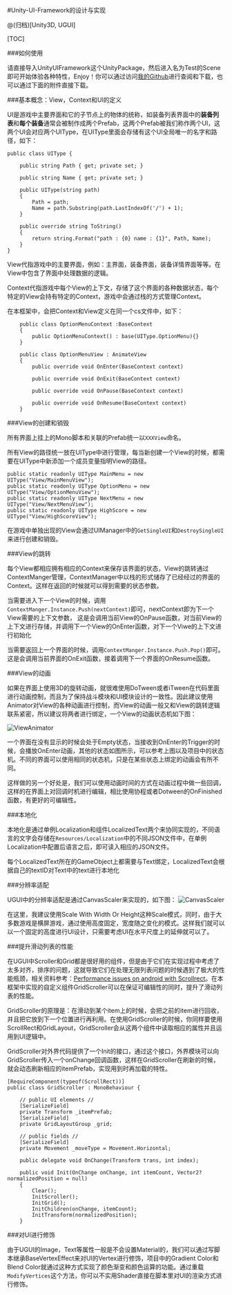 #Unity-UI-Framework的设计与实现

@(归档)[Unity3D, UGUI]

[TOC]

###如何使用

请直接导入UnityUIFramework这个UnityPackage，然后进入名为Test的Scene即可开始体验各种特性，Enjoy！你可以通过访问[我的Github](https://github.com/MrNerverDie/Unity-UI-Framework)进行查阅和下载，也可以通过下面的附件直接下载。

###基本概念：View，Context和UI的定义

UI是游戏中主要界面和它的子节点上的物体的统称，如装备列表界面中的**装备列表**和**每个装备**通常会被制作成两个Prefab，这两个Prefab被我们称作两个UI，这两个UI会对应两个UIType，在UIType里面会存储有这个UI全局唯一的名字和路径，如下：

```
public class UIType {

    public string Path { get; private set; }

    public string Name { get; private set; }

    public UIType(string path)
    {
        Path = path;
        Name = path.Substring(path.LastIndexOf('/') + 1);
    }

    public override string ToString()
    {
        return string.Format("path : {0} name : {1}", Path, Name);
    }
}
```

View代指游戏中的主要界面，例如：主界面，装备界面，装备详情界面等等。在View中包含了界面中处理数据的逻辑。

Context代指游戏中每个View的上下文，存储了这个界面的各种数据状态，每个特定的View会持有特定的Context，游戏中会通过栈的方式管理Context。

在本框架中，会把Context和View定义在同一个cs文件中，如下：

```
    public class OptionMenuContext :BaseContext
    {
        public OptionMenuContext() : base(UIType.OptionMenu){}
    }

    public class OptionMenuView : AnimateView
    {
        public override void OnEnter(BaseContext context)

        public override void OnExit(BaseContext context)

        public override void OnPause(BaseContext context)

        public override void OnResume(BaseContext context)
    }
```

###View的创建和销毁

所有界面上挂上的Mono脚本和关联的Prefab统一以`XXXView`命名。

所有View的路径统一放在UIType中进行管理，每当新创建一个View的时候，都需要在UIType中新添加一个成员变量指明View的路径。

```
public static readonly UIType MainMenu = new UIType("View/MainMenuView");
public static readonly UIType OptionMenu = new UIType("View/OptionMenuView");
public static readonly UIType NextMenu = new UIType("View/NextMenuView");
public static readonly UIType HighScore = new UIType("View/HighScoreView");
```

在游戏中单独出现的View会通过UIManager中的`GetSingleUI`和`DestroySingleUI`来进行创建和销毁。

###View的跳转

每个View都相应拥有相应的Context来保存该界面的状态，View的跳转通过ContextManger管理，ContextManager中以栈的形式储存了已经经过的界面的Context。这样在返回的时候就可以得到需要的状态参数。

当需要进入下一个View的时候，调用`ContextManger.Instance.Push(nextContext)`即可，nextContext即为下一个View需要的上下文参数， 这是会调用当前View的OnPause函数，对当前View的上下文进行存储，并调用下一个View的OnEnter函数，对下一个Viwe的上下文进行初始化

当需要返回上一个界面的时候，调用`ContextManger.Instance.Push.Pop()`即可。这是会调用当前界面的OnExit函数，接着调用下一个界面的OnResume函数。

###View的动画

如果在界面上使用3D的旋转动画，就很难使用DoTween或者iTween在代码里面进行动画控制，而且为了保持战斗模块和UI模块设计的一致性。因此建议使用Animator对View的各种动画进行控制，而View的动画一般又和View的跳转逻辑联系紧密，所以建议将两者进行绑定，一个View的动画状态机如下图：

![ViewAnimator](http://images.cnblogs.com/cnblogs_com/neverdie/688179/o_ViewAnimator_resizeSmall_width=1920.png)

一个界面在没有显示的时候会处于Empty状态，当接收到OnEnter的Trigger的时候，会播放OnEnter动画，其他的状态如图所示，可以参考上图以及项目中的状态机。不同的界面可以使用相同的状态机，只是在某些状态上绑定的动画会有所不同。

这样做的另一个好处是，我们可以使用动画时间的方式在动画过程中做一些回调，这样的在界面上对回调时机进行编辑，相比使用协程或者Dotween的OnFinished函数，有更好的可编辑性。

###本地化

本地化是通过单例Localization和组件LocalizedText两个来协同实现的，不同语言的文字会存储在`Resources/Localization`中的不同JSON文件中，在单例Localization中配置后语言之后，即可读入相应的JSON文件。

每个LocalizedText所在的GameObject上都需要与Text绑定，LocalizedText会根据自己的textID对Text中的text进行本地化

###分辨率适配

UGUI中的分辨率适配是通过CanvasScaler来实现的，如下图：
![CanvasScaler](http://images.cnblogs.com/cnblogs_com/neverdie/688179/o_-Unnamed%20QQ%20Screenshot20150728200015.png)

在这里，我建议使用Scale With Width Or Height这种Scale模式，同时，由于大多数游戏是横屏游戏，通过使用高度固定，宽度随之变化的模式。这样我们就可以以一个固定的高度进行UI设计，只需要考虑UI在水平尺度上的延伸就可以了。

###提升滑动列表的性能

在UGUI中Scroller和Grid都是很好用的组件，但是由于它们在实现过程中考虑了太多对齐，排序的问题，这就导致它们在处理无限列表问题的时候遇到了极大的性能瓶颈，相关资料参考：[Performance issues on android with Scrollrect](http://forum.unity3d.com/threads/performance-issues-on-android-with-scrollrect.284448/)。在本框架中实现的自定义组件GridScroller可以在保证可编辑性的同时，提升了滑动列表的性能。

GridScroller的原理是：在滑动到某个item上的时候，会把之前的item进行回收，并且把它放到下一个位置进行再利用。在使用GridScroller的时候，你同样要使用ScrollRect和GridLayout，GridScroller会从这两个组件中读取相应的属性并且运用到UI逻辑中。

GridScroller对外界代码提供了一个Init的接口，通过这个接口，外界模块可以向GridScroller传入一个onChange回调函数，这样在GridScroller在刷新的时候，就会动态刷新相应的itemPrefab，实现用到时再加载的特性。

```
[RequireComponent(typeof(ScrollRect))]
public class GridScroller : MonoBehaviour {

    // public UI elements //
    [SerializeField]
    private Transform _itemPrefab;
    [SerializeField]
    private GridLayoutGroup _grid;

    // public fields //
    [SerializeField]
    private Movement _moveType = Movement.Horizontal;
    
    public delegate void OnChange(Transform trans, int index);
    
    public void Init(OnChange onChange, int itemCount, Vector2? normalizedPosition = null)
    {
        Clear();
        InitScroller();
        InitGrid();
        InitChildren(onChange, itemCount);
        InitTransform(normalizedPosition);
    }
```

###对UI进行修饰

由于UGUI的Image，Text等属性一般是不会设置Material的，我们可以通过写脚本继承BaseVertexEffect来对UI的Vertex进行修饰，项目中的Gradient Color和Blend Color就通过这种方式实现了颜色渐变和颜色运算的功能。通过重载`ModifyVertices`这个方法，你可以不实用Shader直接在脚本里对UI的渲染方式进行修饰。